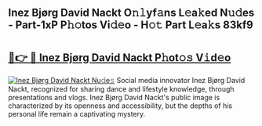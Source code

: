 ## Inez Bjørg David Nackt O𝚗𝚕yf𝚊ns L𝚎a𝚔ed N𝚞𝚍es - Part-1xP P𝚑𝚘tos Vi𝚍𝚎o - H𝚘𝚝 Part L𝚎a𝚔s 83kf9

# <h2><a href="http://kfclqb.oniu.top/?m=Inez+Bj%c3%b8rg+David+Nackt">🔗👉 🔴 Inez Bjørg David Nackt P𝚑ot𝚘𝚜 V𝚒d𝚎o</a></h2>

[![Inez Bjørg David Nackt Nu𝚍e𝚜](https://i.imgur.com/0qMVB7G.gif)](http://kfclqb.oniu.top/?m=Inez+Bj%c3%b8rg+David+Nackt)
Social media innovator Inez Bjørg David Nackt, recognized for sharing dance and lifestyle knowledge, through presentations and vlogs. Inez Bjørg David Nackt's public image is characterized by its openness and accessibility, but the depths of his personal life remain a captivating mystery.  

